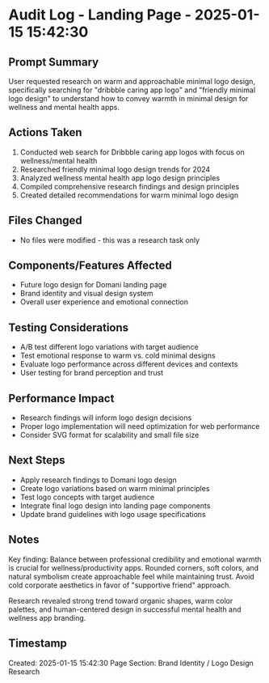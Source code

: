 # Audit Log - Landing Page - 2025-01-15 15:42:30

## Prompt Summary
User requested research on warm and approachable minimal logo design, specifically searching for "dribbble caring app logo" and "friendly minimal logo design" to understand how to convey warmth in minimal design for wellness and mental health apps.

## Actions Taken
1. Conducted web search for Dribbble caring app logos with focus on wellness/mental health
2. Researched friendly minimal logo design trends for 2024
3. Analyzed wellness mental health app logo design principles
4. Compiled comprehensive research findings and design principles
5. Created detailed recommendations for warm minimal logo design

## Files Changed
- No files were modified - this was a research task only

## Components/Features Affected
- Future logo design for Domani landing page
- Brand identity and visual design system
- Overall user experience and emotional connection

## Testing Considerations
- A/B test different logo variations with target audience
- Test emotional response to warm vs. cold minimal designs
- Evaluate logo performance across different devices and contexts
- User testing for brand perception and trust

## Performance Impact
- Research findings will inform logo design decisions
- Proper logo implementation will need optimization for web performance
- Consider SVG format for scalability and small file size

## Next Steps
- Apply research findings to Domani logo design
- Create logo variations based on warm minimal principles
- Test logo concepts with target audience
- Integrate final logo design into landing page components
- Update brand guidelines with logo usage specifications

## Notes
Key finding: Balance between professional credibility and emotional warmth is crucial for wellness/productivity apps. Rounded corners, soft colors, and natural symbolism create approachable feel while maintaining trust. Avoid cold corporate aesthetics in favor of "supportive friend" approach.

Research revealed strong trend toward organic shapes, warm color palettes, and human-centered design in successful mental health and wellness app branding.

## Timestamp
Created: 2025-01-15 15:42:30
Page Section: Brand Identity / Logo Design Research
